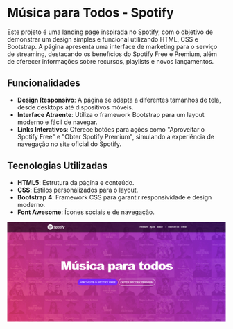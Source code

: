 # Música para Todos - Spotify

Este projeto é uma landing page inspirada no Spotify, com o objetivo de demonstrar um design simples e funcional utilizando HTML, CSS e Bootstrap. A página apresenta uma interface de marketing para o serviço de streaming, destacando os benefícios do Spotify Free e Premium, além de oferecer informações sobre recursos, playlists e novos lançamentos.

## Funcionalidades

- **Design Responsivo**: A página se adapta a diferentes tamanhos de tela, desde desktops até dispositivos móveis.
- **Interface Atraente**: Utiliza o framework Bootstrap para um layout moderno e fácil de navegar.
- **Links Interativos**: Oferece botões para ações como "Aproveitar o Spotify Free" e "Obter Spotify Premium", simulando a experiência de navegação no site oficial do Spotify.

## Tecnologias Utilizadas

- **HTML5**: Estrutura da página e conteúdo.
- **CSS**: Estilos personalizados para o layout.
- **Bootstrap 4**: Framework CSS para garantir responsividade e design moderno.
- **Font Awesome**: Ícones sociais e de navegação.

![Imagem do projeto](imagens/spf.png)